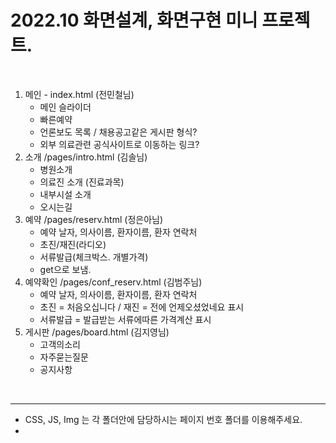 <h1>2022.10 화면설계, 화면구현 미니 프로젝트.</h1>
<br/>

1. 메인 - index.html (전민철님)
    - 메인 슬라이더
    - 빠른예약 
    - 언론보도 목록 / 채용공고같은 게시판 형식?
    - 외부 의료관련 공식사이트로 이동하는 링크?
2. 소개 /pages/intro.html (김솔님)
    - 병원소개
    - 의료진 소개 (진료과목) 
    - 내부시설 소개
    - 오시는길
3. 예약 /pages/reserv.html (정은아님)
    - 예약 날자, 의사이름, 환자이름, 환자 연락처
    - 초진/재진(라디오)
    - 서류발급(체크박스. 개별가격)
    - get으로 보냄.
4. 예약확인 /pages/conf_reserv.html (김범주님)
    - 예약 날자, 의사이름, 환자이름, 환자 연락처
    - 초진 = 처음오십니다 / 재진 = 전에 언제오셨었네요 표시
    - 서류발급 = 발급받는 서류에따른 가격계산 표시
5. 게시판 /pages/board.html (김지영님)
    - 고객의소리
    - 자주묻는질문
    - 공지사항

<br />

---------------

* CSS, JS, Img 는 각 폴더안에 담당하시는 페이지 번호 폴더를 이용해주세요.
* 